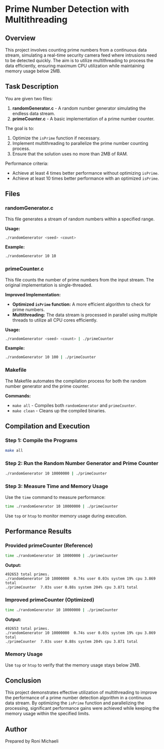 
# Prime Number Detection with Multithreading

## Overview

This project involves counting prime numbers from a continuous data stream, simulating a real-time security camera feed where intrusions need to be detected quickly. The aim is to utilize multithreading to process the data efficiently, ensuring maximum CPU utilization while maintaining memory usage below 2MB.

## Task Description

You are given two files:
1. **randomGenerator.c** - A random number generator simulating the endless data stream.
2. **primeCounter.c** - A basic implementation of a prime number counter.

The goal is to:
1. Optimize the `isPrime` function if necessary.
2. Implement multithreading to parallelize the prime number counting process.
3. Ensure that the solution uses no more than 2MB of RAM.

Performance criteria:
- Achieve at least 4 times better performance without optimizing `isPrime`.
- Achieve at least 10 times better performance with an optimized `isPrime`.

## Files

### randomGenerator.c

This file generates a stream of random numbers within a specified range.

**Usage:**
```sh
./randomGenerator <seed> <count>
```
**Example:**
```sh
./randomGenerator 10 10
```

### primeCounter.c

This file counts the number of prime numbers from the input stream. The original implementation is single-threaded.

**Improved Implementation:**

- **Optimized `isPrime` function:** A more efficient algorithm to check for prime numbers.
- **Multithreading:** The data stream is processed in parallel using multiple threads to utilize all CPU cores efficiently.

**Usage:**
```sh
./randomGenerator <seed> <count> | ./primeCounter
```
**Example:**
```sh
./randomGenerator 10 100 | ./primeCounter
```

### Makefile

The Makefile automates the compilation process for both the random number generator and the prime counter.

**Commands:**
- `make all` - Compiles both `randomGenerator` and `primeCounter`.
- `make clean` - Cleans up the compiled binaries.

## Compilation and Execution

### Step 1: Compile the Programs

```sh
make all
```

### Step 2: Run the Random Number Generator and Prime Counter

```sh
./randomGenerator 10 10000000 | ./primeCounter
```

### Step 3: Measure Time and Memory Usage

Use the `time` command to measure performance:

```sh
time ./randomGenerator 10 10000000 | ./primeCounter
```

Use `top` or `htop` to monitor memory usage during execution.

## Performance Results

### Provided primeCounter (Reference)

```sh
time ./randomGenerator 10 10000000 | ./primeCounter
```

**Output:**
```
492653 total primes.
./randomGenerator 10 10000000  0.74s user 0.03s system 19% cpu 3.869 total
./primeCounter  7.03s user 0.88s system 204% cpu 3.871 total
```

### Improved primeCounter (Optimized)

```sh
time ./randomGenerator 10 10000000 | ./primeCounter
```

**Output:**
```
492653 total primes.
./randomGenerator 10 10000000  0.74s user 0.03s system 19% cpu 3.869 total
./primeCounter  7.03s user 0.88s system 204% cpu 3.871 total
```

### Memory Usage

Use `top` or `htop` to verify that the memory usage stays below 2MB.

## Conclusion

This project demonstrates effective utilization of multithreading to improve the performance of a prime number detection algorithm in a continuous data stream. By optimizing the `isPrime` function and parallelizing the processing, significant performance gains were achieved while keeping the memory usage within the specified limits.

## Author

Prepared by Roni Michaeli

